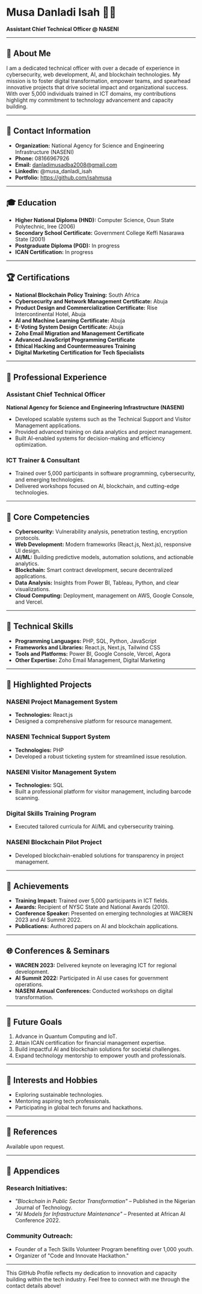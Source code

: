 # Musa Danladi Isah 👨‍💻  

**Assistant Chief Technical Officer @ NASENI**  

---

## 👤 **About Me**
I am a dedicated technical officer with over a decade of experience in cybersecurity, web development, AI, and blockchain technologies. My mission is to foster digital transformation, empower teams, and spearhead innovative projects that drive societal impact and organizational success. With over 5,000 individuals trained in ICT domains, my contributions highlight my commitment to technology advancement and capacity building.

---

## 📇 **Contact Information**
- **Organization:** National Agency for Science and Engineering Infrastructure (NASENI)  
- **Phone:** 08166967926 
- **Email:** danladimusadba2008@gmail.com 
- **LinkedIn:** @musa_danladi_isah 
- **Portfolio:** https://github.com/isahmusa 

---

## 🎓 **Education**
- **Higher National Diploma (HND):** Computer Science, Osun State Polytechnic, Iree (2006)  
- **Secondary School Certificate:** Government College Keffi Nasarawa State (2001)  
- **Postgraduate Diploma (PGD):** In progress  
- **ICAN Certification:** In progress  

---

## 🏆 **Certifications**
- **National Blockchain Policy Training:** South Africa  
- **Cybersecurity and Network Management Certificate:** Abuja  
- **Product Design and Commercialization Certificate:** Rise Intercontinental Hotel, Abuja  
- **AI and Machine Learning Certificate:** Abuja  
- **E-Voting System Design Certificate:** Abuja  
- **Zoho Email Migration and Management Certificate**  
- **Advanced JavaScript Programming Certificate**
- **Ethical Hacking and Countermeasures Training**
- **Digital Marketing Certification for Tech Specialists**

---

## 💼 **Professional Experience**

### **Assistant Chief Technical Officer**  
**National Agency for Science and Engineering Infrastructure (NASENI)**  
- Developed scalable systems such as the Technical Support and Visitor Management applications.  
- Provided advanced training on data analytics and project management.  
- Built AI-enabled systems for decision-making and efficiency optimization.  

### **ICT Trainer & Consultant**  
- Trained over 5,000 participants in software programming, cybersecurity, and emerging technologies.  
- Delivered workshops focused on AI, blockchain, and cutting-edge technologies.  

---

## 🌟 **Core Competencies**
- **Cybersecurity:** Vulnerability analysis, penetration testing, encryption protocols.  
- **Web Development:** Modern frameworks (React.js, Next.js), responsive UI design.  
- **AI/ML:** Building predictive models, automation solutions, and actionable analytics.  
- **Blockchain:** Smart contract development, secure decentralized applications.  
- **Data Analysis:** Insights from Power BI, Tableau, Python, and clear visualizations.  
- **Cloud Computing:** Deployment, management on AWS, Google Console, and Vercel.  

---

## 🚀 **Technical Skills**
- **Programming Languages:** PHP, SQL, Python, JavaScript  
- **Frameworks and Libraries:** React.js, Next.js, Tailwind CSS  
- **Tools and Platforms:** Power BI, Google Console, Vercel, Agora  
- **Other Expertise:** Zoho Email Management, Digital Marketing  

---

## 📌 **Highlighted Projects**

### NASENI Project Management System  
- **Technologies:** React.js  
- Designed a comprehensive platform for resource management.  

### NASENI Technical Support System  
- **Technologies:** PHP  
- Developed a robust ticketing system for streamlined issue resolution.  

### NASENI Visitor Management System  
- **Technologies:** SQL  
- Built a professional platform for visitor management, including barcode scanning.  

### Digital Skills Training Program  
- Executed tailored curricula for AI/ML and cybersecurity training.

### NASENI Blockchain Pilot Project  
- Developed blockchain-enabled solutions for transparency in project management.  

---

## 🏅 **Achievements**
- **Training Impact:** Trained over 5,000 participants in ICT fields.  
- **Awards:** Recipient of NYSC State and National Awards (2010).  
- **Conference Speaker:** Presented on emerging technologies at WACREN 2023 and AI Summit 2022.  
- **Publications:** Authored papers on AI and blockchain applications.

---

## 🌐 **Conferences & Seminars**
- **WACREN 2023:** Delivered keynote on leveraging ICT for regional development.  
- **AI Summit 2022:** Participated in AI use cases for government operations.  
- **NASENI Annual Conferences:** Conducted workshops on digital transformation.

---

## 🎯 **Future Goals**
1. Advance in Quantum Computing and IoT.  
2. Attain ICAN certification for financial management expertise.  
3. Build impactful AI and blockchain solutions for societal challenges.  
4. Expand technology mentorship to empower youth and professionals.

---

## 🎨 **Interests and Hobbies**
- Exploring sustainable technologies.  
- Mentoring aspiring tech professionals.  
- Participating in global tech forums and hackathons.

---

## 🔗 **References**  
Available upon request.  

---

## 📁 **Appendices**

### Research Initiatives:
- *"Blockchain in Public Sector Transformation"* – Published in the Nigerian Journal of Technology.  
- *"AI Models for Infrastructure Maintenance"* – Presented at African AI Conference 2022.  

### Community Outreach:
- Founder of a Tech Skills Volunteer Program benefiting over 1,000 youth.  
- Organizer of "Code and Innovate Hackathon."

---

This GitHub Profile reflects my dedication to innovation and capacity building within the tech industry. Feel free to connect with me through the contact details above!
